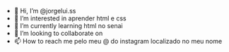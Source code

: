 - 👋 Hi, I’m @jorgelui.ss
- 👀 I’m interested in aprender html e css
- 🌱 I’m currently learning html no senai
- 💞️ I’m looking to collaborate on 
- 📫 How to reach me  pelo meu @ do instagram localizado no meu nome

<!---
jorgeluiss1/jorgeluiss1 is a ✨ special ✨ repository because its `README.md` (this file) appears on your GitHub profile.
You can click the Preview link to take a look at your changes.
--->
